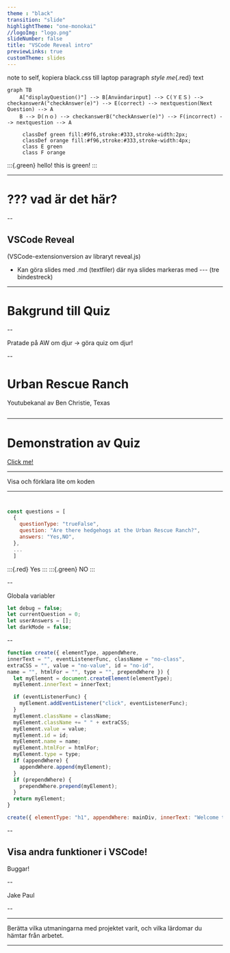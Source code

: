 ```yaml
---
theme : "black"
transition: "slide"
highlightTheme: "one-monokai"
//logoImg: "logo.png"
slideNumber: false
title: "VSCode Reveal intro"
previewLinks: true
customTheme: slides
---
```


note to self, kopiera black.css till laptop 
paragraph *style me*{.red} text
```mermaid
graph TB
    A["displayQuestion()"] --> B[Användarinput] --> C(ＹＥＳ) --> checkanswerA("checkAnswer(e)") --> E(correct) --> nextquestion(Next Question) --> A
    B --> D(ｎｏ) --> checkanswerB("checkAnswer(e)") --> F(incorrect) --> nextquestion --> A

     classDef green fill:#9f6,stroke:#333,stroke-width:2px;
     classDef orange fill:#f96,stroke:#333,stroke-width:4px;
     class E green
     class F orange
```

:::{.green} 
hello! this is green!
:::

---

# ??? vad är det här?

--

## VSCode Reveal

(VSCode-extensionversion av libraryt reveal.js)

- Kan göra slides med .md (textfiler) där nya slides markeras med --- (tre bindestreck)
---

# Bakgrund till Quiz

--

Pratade på AW om djur -> göra quiz om djur!

--

# Urban Rescue Ranch

Youtubekanal av Ben Christie, Texas

<img data-src=urbanrescueranch.jpg></img>

---

# Demonstration av Quiz

[Click me!](http://henrikvilhelmberglund.github.io/Ankademin-Quiz)

---

Visa och förklara lite om koden

---

# 

```js
const questions = [
  {
    questionType: "trueFalse",
    question: "Are there hedgehogs at the Urban Rescue Ranch?",
    answers: "Yes,NO",
  },
  ...
  ]
```
  :::{.red}
  Yes
  :::
  :::{.green} 
  NO
  :::

--

Globala variabler 
```js {data-line-numbers="2|3"}
let debug = false;
let currentQuestion = 0;
let userAnswers = [];
let darkMode = false;
```

--

```js
function create({ elementType, appendWhere, 
innerText = "", eventListenerFunc, className = "no-class",
extraCSS = "", value = "no-value", id = "no-id", 
name = "", htmlFor = "", type = "", prependWhere }) {
  let myElement = document.createElement(elementType);
  myElement.innerText = innerText;

  if (eventListenerFunc) {
    myElement.addEventListener("click", eventListenerFunc);
  }
  myElement.className = className;
  myElement.className += " " + extraCSS;
  myElement.value = value;
  myElement.id = id;
  myElement.name = name;
  myElement.htmlFor = htmlFor;
  myElement.type = type;
  if (appendWhere) {
    appendWhere.append(myElement);
  }
  if (prependWhere) {
    prependWhere.prepend(myElement);
  }
  return myElement;
}
```
```js
create({ elementType: "h1", appendWhere: mainDiv, innerText: "Welcome to the quiz!" });
```

--

Visa andra funktioner i VSCode!
---

Buggar!

--

Jake Paul


--

---
Berätta vilka utmaningarna med projektet varit, och vilka lärdomar du hämtar från arbetet.

---